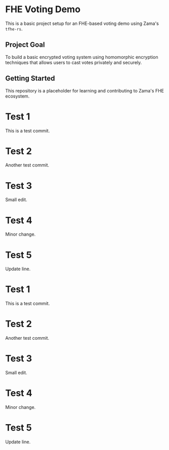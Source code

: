 # FHE Voting Demo

This is a basic project setup for an FHE-based voting demo using Zama's `tfhe-rs`.

## Project Goal
To build a basic encrypted voting system using homomorphic encryption techniques that allows users to cast votes privately and securely.

## Getting Started
This repository is a placeholder for learning and contributing to Zama's FHE ecosystem.

# Test 1
This is a test commit.

# Test 2
Another test commit.

# Test 3
Small edit.

# Test 4
Minor change.

# Test 5
Update line.

# Test 1
This is a test commit.

# Test 2
Another test commit.

# Test 3
Small edit.

# Test 4
Minor change.

# Test 5
Update line.
